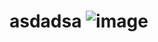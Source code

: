 # asdadsa ![image](https://github.com/user-attachments/assets/d1c08a67-266d-4cf9-b300-954d074db837)
